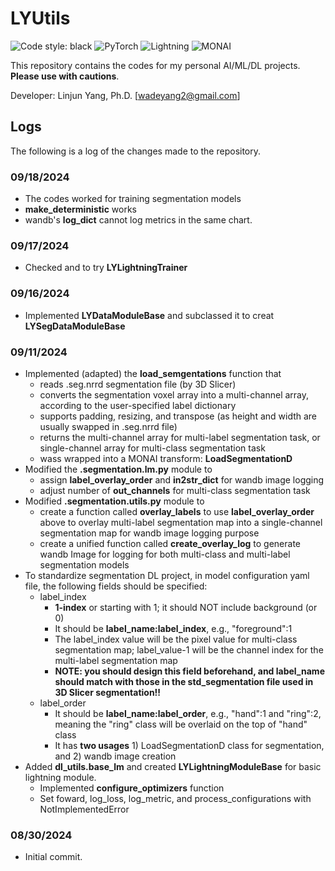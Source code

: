 # LYUtils

![Code style: black](https://img.shields.io/badge/code%20style-black-000000.svg)
![PyTorch](https://img.shields.io/badge/PyTorch-red.svg?logo=pytorch)
![Lightning](https://img.shields.io/badge/PyTorch%20Lightning-brightgreen)
![MONAI](https://img.shields.io/badge/MONAI-blue)

This repository contains the codes for my personal AI/ML/DL projects. **Please use with cautions**.

Developer: Linjun Yang, Ph.D. [wadeyang2@gmail.com]

## Logs

The following is a log of the changes made to the repository.

### 09/18/2024

- The codes worked for training segmentation models
- **make_deterministic** works
- wandb's **log_dict** cannot log metrics in the same chart.

### 09/17/2024

- Checked and to try **LYLightningTrainer**

### 09/16/2024

- Implemented **LYDataModuleBase** and subclassed it to creat **LYSegDataModuleBase**

### 09/11/2024

- Implemented (adapted) the **load_semgentations** function that
    - reads .seg.nrrd segmentation file (by 3D Slicer)
    - converts the segmentation voxel array into a multi-channel array, according to the user-specified label dictionary
    - supports padding, resizing, and transpose (as height and width are usually swapped in .seg.nrrd file)
    - returns the multi-channel array for multi-label segmentation task, or single-channel array for multi-class segmentation task
    - wass wrapped into a MONAI transform: **LoadSegmentationD**
- Modified the **.segmentation.lm.py** module to
    - assign **label_overlay_order** and **in2str_dict** for wandb image logging
    - adjust number of **out_channels** for multi-class segmentation task
- Modified **.segmentation.utils.py** module to
    - create a function called **overlay_labels** to use **label_overlay_order** above to overlay multi-label segmentation map into a single-channel segmentation map for wandb image logging purpose
    - create a unified function called **create_overlay_log** to generate wandb Image for logging for both multi-class and multi-label segmentation models
- To standardize segmentation DL project, in model configuration yaml file, the following fields should be specified:
    - label_index
        - **1-index** or starting with 1; it should NOT include background (or 0)
        - It should be **label_name:label_index**, e.g., "foreground":1
        - The label_index value will be the pixel value for multi-class segmentation map; label_value-1 will be the channel index for the multi-label segmentation map
        - **NOTE: you should design this field beforehand, and label_name should match with those in the std_segmentation file used in 3D Slicer segmentation!!**
    - label_order
        - It should be **label_name:label_order**, e.g., "hand":1 and "ring":2, meaning the "ring" class will be overlaid on the top of "hand" class
        - It has **two usages** 1) LoadSegmentationD class for segmentation, and 2) wandb image creation
- Added **dl_utils.base_lm** and created **LYLightningModuleBase** for basic lightning module.
    - Implemented **configure_optimizers** function
    - Set foward, log_loss, log_metric, and process_configurations with NotImplementedError

### 08/30/2024

-  Initial commit.
